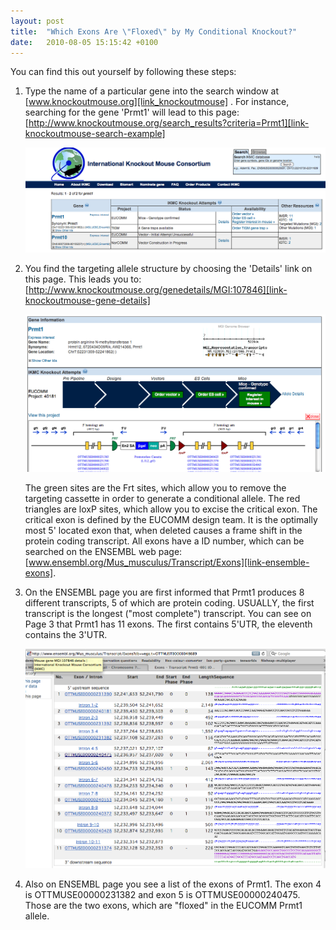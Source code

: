 ```yaml
---
layout: post
title:  "Which Exons Are \"Floxed\" by My Conditional Knockout?"
date:   2010-08-05 15:15:42 +0100
---
```


You can find this out yourself by following these steps:

1. Type the name of a particular gene into the search window at [www.knockoutmouse.org][link_knockoutmouse] . For instance, searching for the gene 'Prmt1' will lead to this page: [http://www.knockoutmouse.org/search_results?criteria=Prmt1][link-knockoutmouse-search-example]

    ![alt text][image-prmt1-flox1]


2. You find the targeting allele structure by choosing the 'Details' link on this page. This leads you to: [http://www.knockoutmouse.org/genedetails/MGI:107846][link-knockoutmouse-gene-details]

    ![alt text][image-prmt1-allele-details]

    The green sites are the Frt sites, which allow you to remove the targeting cassette in order to generate a conditional allele. The red triangles are loxP sites, which allow you to excise the critical exon. The critical exon is defined by the EUCOMM design team. It is the optimally most 5' located exon that, when deleted causes a frame shift in the protein coding transcript. All exons have a ID number, which can be searched on the ENSEMBL web page: [www.ensembl.org/Mus_musculus/Transcript/Exons][link-ensemble-exons].


3. On the ENSEMBL page you are first informed that Prmt1 produces 8 different transcripts, 5 of which are protein coding. USUALLY, the first transcript is the longest ("most complete") transcript. You can see on Page 3 that Prmt1 has 11 exons. The first contains 5'UTR, the eleventh contains the 3'UTR.

    ![alt text][image-prmt1-ensembl-exons]


4. Also on ENSEMBL page you see a list of the exons of Prmt1. The exon 4 is OTTMUSE00000231382 and exon 5 is OTTMUSE00000240475. Those are the two exons, which are "floxed" in the EUCOMM Prmt1 allele.

[link_knockoutmouse]: http://www.knockoutmouse.org
[link-knockoutmouse-search-example]: http://www.knockoutmouse.org/search_results?criteria=Prmt1
[link-knockoutmouse-gene-details]: http://www.knockoutmouse.org/genedetails/MGI:107846
[link-ensemble-exons]: http://www.ensembl.org/Mus_musculus/Transcript/Exons?db=vega;t=OTTMUST00000048689
[image-prmt1-flox1]: /images/prmt1_flox1.jpg "Gene Search"
[image-prmt1-allele-details]: /images/prmt1_allele_details.jpg "Allele Structure"
[image-prmt1-ensembl-exons]: /images/prmt1_ensembl_exons.jpg "Ensembl"
